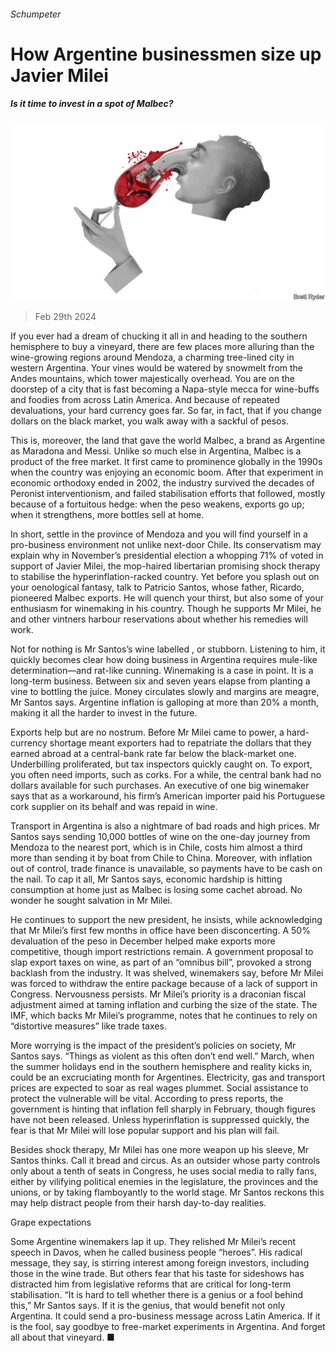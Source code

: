 ###### Schumpeter

# How Argentine businessmen size up Javier Milei 

##### Is it time to invest in a spot of Malbec? 

![image](images/20240302_WBD000.jpg) 

> Feb 29th 2024 

If you ever had a dream of chucking it all in and heading to the southern hemisphere to buy a vineyard, there are few places more alluring than the wine-growing regions around Mendoza, a charming tree-lined city in western Argentina. Your vines would be watered by snowmelt from the Andes mountains, which tower majestically overhead. You are on the doorstep of a city that is fast becoming a Napa-style mecca for wine-buffs and foodies from across Latin America. And because of repeated devaluations, your hard currency goes far. So far, in fact, that if you change dollars on the black market, you walk away with a sackful of pesos.

This is, moreover, the land that gave the world Malbec, a brand as Argentine as Maradona and Messi. Unlike so much else in Argentina, Malbec is a product of the free market. It first came to prominence globally in the 1990s when the country was enjoying an economic boom. After that experiment in economic orthodoxy ended in 2002, the industry survived the decades of Peronist interventionism, and failed stabilisation efforts that followed, mostly because of a fortuitous hedge: when the peso weakens, exports go up; when it strengthens, more bottles sell at home. 

In short, settle in the province of Mendoza and you will find yourself in a pro-business environment not unlike next-door Chile. Its conservatism may explain why in November’s presidential election a whopping 71% of  voted in support of Javier Milei, the mop-haired libertarian promising shock therapy to stabilise the hyperinflation-racked country. Yet before you splash out on your oenological fantasy, talk to Patricio Santos, whose father, Ricardo, pioneered Malbec exports. He will quench your thirst, but also some of your enthusiasm for winemaking in his country. Though he supports Mr Milei, he and other vintners harbour reservations about whether his remedies will work. 

Not for nothing is Mr Santos’s wine labelled , or stubborn. Listening to him, it quickly becomes clear how doing business in Argentina requires mule-like determination—and rat-like cunning. Winemaking is a case in point. It is a long-term business. Between six and seven years elapse from planting a vine to bottling the juice. Money circulates slowly and margins are meagre, Mr Santos says. Argentine inflation is galloping at more than 20% a month, making it all the harder to invest in the future. 

Exports help but are no nostrum. Before Mr Milei came to power, a hard-currency shortage meant exporters had to repatriate the dollars that they earned abroad at a central-bank rate far below the black-market one. Underbilling proliferated, but tax inspectors quickly caught on. To export, you often need imports, such as corks. For a while, the central bank had no dollars available for such purchases. An executive of one big winemaker says that as a workaround, his firm’s American importer paid his Portuguese cork supplier on its behalf and was repaid in wine. 

Transport in Argentina is also a nightmare of bad roads and high prices. Mr Santos says sending 10,000 bottles of wine on the one-day journey from Mendoza to the nearest port, which is in Chile, costs him almost a third more than sending it by boat from Chile to China. Moreover, with inflation out of control, trade finance is unavailable, so payments have to be cash on the nail. To cap it all, Mr Santos says, economic hardship is hitting consumption at home just as Malbec is losing some cachet abroad. No wonder he sought salvation in Mr Milei. 

He continues to support the new president, he insists, while acknowledging that Mr Milei’s first few months in office have been disconcerting. A 50% devaluation of the peso in December helped make exports more competitive, though import restrictions remain. A government proposal to slap export taxes on wine, as part of an “omnibus bill”, provoked a strong backlash from the industry. It was shelved, winemakers say, before Mr Milei was forced to withdraw the entire package because of a lack of support in Congress. Nervousness persists. Mr Milei’s priority is a draconian fiscal adjustment aimed at taming inflation and curbing the size of the state. The IMF, which backs Mr Milei’s programme, notes that he continues to rely on “distortive measures” like trade taxes.

More worrying is the impact of the president’s policies on society, Mr Santos says. “Things as violent as this often don’t end well.” March, when the summer holidays end in the southern hemisphere and reality kicks in, could be an excruciating month for Argentines. Electricity, gas and transport prices are expected to soar as real wages plummet. Social assistance to protect the vulnerable will be vital. According to press reports, the government is hinting that inflation fell sharply in February, though figures have not been released. Unless hyperinflation is suppressed quickly, the fear is that Mr Milei will lose popular support and his plan will fail.

Besides shock therapy, Mr Milei has one more weapon up his sleeve, Mr Santos thinks. Call it bread and circus. As an outsider whose party controls only about a tenth of seats in Congress, he uses social media to rally fans, either by vilifying political enemies in the legislature, the provinces and the unions, or by taking flamboyantly to the world stage. Mr Santos reckons this may help distract people from their harsh day-to-day realities. 

Grape expectations

Some Argentine winemakers lap it up. They relished Mr Milei’s recent speech in Davos, when he called business people “heroes”. His radical message, they say, is stirring interest among foreign investors, including those in the wine trade. But others fear that his taste for sideshows has distracted him from legislative reforms that are critical for long-term stabilisation. “It is hard to tell whether there is a genius or a fool behind this,” Mr Santos says. If it is the genius, that would benefit not only Argentina. It could send a pro-business message across Latin America. If it is the fool, say goodbye to free-market experiments in Argentina. And forget all about that vineyard. ■






